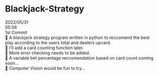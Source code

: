 # Blackjack-Strategy

2022/05/31\
05:08\
1st Commit\
🤑 A blackjack strategy program written in python to reccomend the best play according to the users total and dealers upcard.\
🤑 I'll add a card counting function later.\
🤑 More error checking needs to be added. \
🤑 A variable bet percentage reccomendation based on card count coming soon...\
🤑 Computer Vision would be fun to try...
